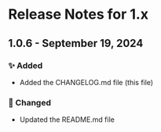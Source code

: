 # Release Notes for 1.x

## 1.0.6 - September 19, 2024

### ✨ Added

- Added the CHANGELOG.md file (this file)

### 📝 Changed

- Updated the README.md file
